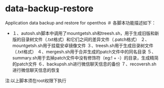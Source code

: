 # data-backup-restore
Application data backup and restore for openthos
＃ 各脚本功能描述如下：
* １、autosh.sh脚本中调用了mountgetsh.sh和treesh.sh，用于生成旧版和新版的目录树文件（.txt格式）和它们之间的差异文件（.patch格式）
２、mountgetsh.sh用于挂载安卓镜像文件
３、treesh.sh用于生成目录树文件（.txt格式）
４、mergesh.sh用于合并生成的patch文件中的同名目录
５、summary.sh用于去掉patch文件中没有修饰符（eg:! + -）的目录，生成精简的patch文件
６、backupsh.sh进行微信聊天信息的备份
７、recoversh.sh进行微信聊天信息的恢复

注:以上脚本须在root权限下执行
